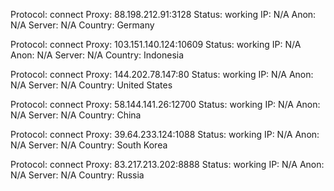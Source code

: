 Protocol: connect
Proxy: 88.198.212.91:3128
Status: working
IP: N/A
Anon: N/A
Server: N/A
Country: Germany

Protocol: connect
Proxy: 103.151.140.124:10609
Status: working
IP: N/A
Anon: N/A
Server: N/A
Country: Indonesia

Protocol: connect
Proxy: 144.202.78.147:80
Status: working
IP: N/A
Anon: N/A
Server: N/A
Country: United States

Protocol: connect
Proxy: 58.144.141.26:12700
Status: working
IP: N/A
Anon: N/A
Server: N/A
Country: China

Protocol: connect
Proxy: 39.64.233.124:1088
Status: working
IP: N/A
Anon: N/A
Server: N/A
Country: South Korea

Protocol: connect
Proxy: 83.217.213.202:8888
Status: working
IP: N/A
Anon: N/A
Server: N/A
Country: Russia

